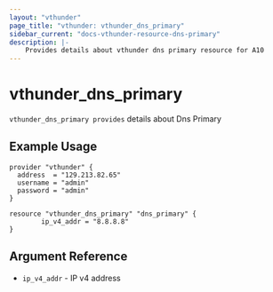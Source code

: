 ```yaml
---
layout: "vthunder"
page_title: "vthunder: vthunder_dns_primary"
sidebar_current: "docs-vthunder-resource-dns-primary"
description: |-
    Provides details about vthunder dns primary resource for A10
---
```


# vthunder\_dns\_primary

`vthunder_dns_primary provides` details about Dns Primary
## Example Usage


```hcl
provider "vthunder" {
  address  = "129.213.82.65"
  username = "admin"
  password = "admin"
}

resource "vthunder_dns_primary" "dns_primary" {
		ip_v4_addr = "8.8.8.8"
}
```

## Argument Reference

* `ip_v4_addr` - IP v4 address
